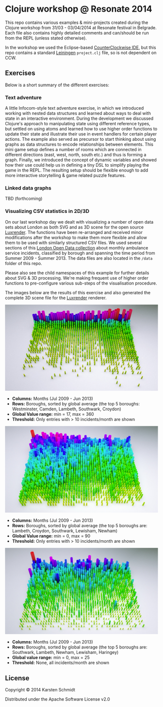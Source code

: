 # Clojure workshop @ Resonate 2014

This repo contains various examples & mini-projects created during the
Clojure workshop from 31/03 - 03/04/2014 at Resonate festival in
Belgrade. Each file also contains highly detailed comments and
can/should be run from the REPL (unless stated otherwise).

In the workshop we used the Eclipse-based
[CounterClockwise IDE](http://ccw-ide.org), but this repo contains a
standard [Leiningen](http://leiningen.org) `project.clj` file, so is
not dependent on CCW.

## Exercises

Below is a short summary of the different exercises:

### Text adventure

A little Infocom-style text adventure exercise, in which we introduced
working with nested data structures and learned about ways to deal
with state in an interactive environment. During the development we
discussed Clojure's approach to manipulating state using different
reference types, but settled on using atoms and learned how to use
higher order functions to update their state and illustrate their use
in event handlers for certain player actions. The example also served
as precursor to start thinking about using graphs as data structures
to encode relationships between elements. This mini game setup defines
a number of rooms which are connected in different directions (east,
west, north, south etc.) and thus is forming a graph. Finally, we
introduced the concept of dynamic variables and showed how their use
could help us in defining a tiny DSL to simplify playing the game in
the REPL. The resulting setup should be flexible enough to add more
interactive storytelling & game related puzzle features.

### Linked data graphs

TBD (forthcoming)

### Visualizing CSV statistics in 2D/3D

On our last workshop day we dealt with visualizing a number of open
data sets about London as both SVG and as 3D scene for the open source
[Luxrender](http://luxrender.net). The functions have been re-arranged
and received minor modifications after the workshop to make them more
flexible and allow them to be used with similarly structured CSV
files. We used several sections of this
[London Open Data collection](http://data.london.gov.uk/datastore/package/monthly-ambulance-service-incidents-borough)
about monthly ambulance service incidents, classified by borough and
spanning the time period from Summer 2009 - Summer 2013. The data
files are also located in the `/data` folder of this repo.

Please also see the child namespaces of this example for further
details about SVG & 3D processing. We're making frequent use of higher
order functions to pre-configure various sub-steps of the
visualisation procedure.

The images below are the results of this exercise and also generated
the complete 3D scene file for the [Luxrender](http://luxrender.net)
renderer.

![London binge drinking by borough](assets/datagrid-binge.jpg)

* **Columns:** Months (Jul 2009 - Jun 2013)
* **Rows:** Boroughs, sorted by global average (the top 5 boroughs:
  Westminster, Camden, Lambeth, Southwark, Croydon)
* **Global Value range:** min = 17, max = 360
* **Threshold:** Only entries with > 10 incidents/month are shown

![London assaults on women by borough](assets/datagrid-women.jpg)

* **Columns:** Months (Jul 2009 - Jun 2013)
* **Rows:** Boroughs, sorted by global average (the top 5 boroughs are:
  Lambeth, Croydon, Southwark, Lewisham, Newham)
* **Global Value range:** min = 0, max = 90
* **Threshold:** Only entries with > 10 incidents/month are shown

![London knife injuries by borough](assets/datagrid-knife.jpg)

* **Columns:** Months (Jul 2009 - Jun 2013)
* **Rows:** Boroughs, sorted by global average (the top 5 boroughs are:
  Southwark, Lambeth, Newham, Lewisham, Haringey)
* **Global value range:** min = 0, max = 25
* **Threshold:** None, all incidents/month are shown

## License

Copyright © 2014 Karsten Schmidt

Distributed under the Apache Software License v2.0
